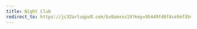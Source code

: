 ```yaml
---
title: Night Club
redirect_to: https://jc32arlvqpv8.com/bv9amxxs19?key=95449fd0f4ce5ef3546aafac5fc45d77
---
```

